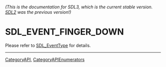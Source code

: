 ###### (This is the documentation for SDL3, which is the current stable version. [SDL2](https://wiki.libsdl.org/SDL2/) was the previous version!)
# SDL_EVENT_FINGER_DOWN

Please refer to [SDL_EventType](SDL_EventType) for details.

----
[CategoryAPI](CategoryAPI), [CategoryAPIEnumerators](CategoryAPIEnumerators)

